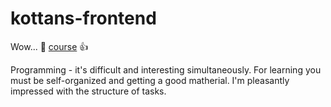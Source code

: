 # kottans-frontend

Wow... :feet: [course](https://github.com/kottans/frontend) :+1:

Programming - it's difficult and interesting simultaneously. For learning you must be self-organized and getting a good matherial. I'm pleasantly impressed with the structure of tasks. 
